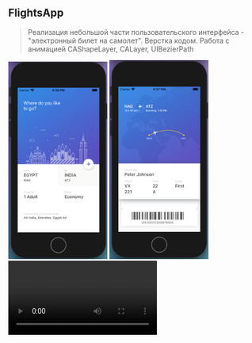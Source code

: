## FlightsApp
 
 > Реализация небольшой части пользовательского интерфейса - "электронный билет на самолет". 
 Верстка кодом. Работа с анимацией CAShapeLayer, CALayer, UIBezierPath
 
 <img src = "Simulator_SE_1.png" width="200px">
  <img src = "Simulator_SE_2.png" width="200px">
 
 <video>
  <source src="Simulator_SE_animation.gif">
 </video>

